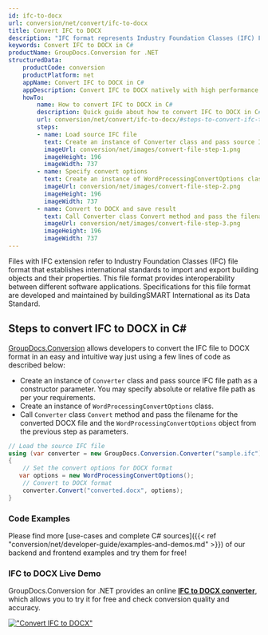 ```yaml
---
id: ifc-to-docx
url: conversion/net/convert/ifc-to-docx
title: Convert IFC to DOCX
description: "IFC format represents Industry Foundation Classes (IFC) File Format with .ifc extension. Learn how to convert IFC to DOCX file programmatically in C# language using GroupDocs.Conversion for .NET library."
keywords: Convert IFC to DOCX in C#
productName: GroupDocs.Conversion for .NET
structuredData:
    productCode: conversion
    productPlatform: net
    appName: Convert IFC to DOCX in C#
    appDescription: Convert IFC to DOCX natively with high performance using C# language and server side GroupDocs.Conversion for .NET APIs, without the use of any software like Microsoft or Open Office.
    howTo:
        name: How to convert IFC to DOCX in C# 
        description: Quick guide about how to convert IFC to DOCX in C# with high performance and accuracy.
        url: conversion/net/convert/ifc-to-docx/#steps-to-convert-ifc-to-docx-in-c
        steps:
        - name: Load source IFC file 
          text: Create an instance of Converter class and pass source IFC file path as a constructor parameter. You may specify absolute or relative file path as per your requirements. 
          imageUrl: conversion/net/images/convert-file-step-1.png
          imageHeight: 196
          imageWidth: 737
        - name: Specify convert options 
          text: Create an instance of WordProcessingConvertOptions class.
          imageUrl: conversion/net/images/convert-file-step-2.png
          imageHeight: 196
          imageWidth: 737
        - name: Convert to DOCX and save result 
          text: Call Converter class Convert method and pass the filename for the converted HTML file and the WordProcessingConvertOptions object from the previous step as parameters.
          imageUrl: conversion/net/images/convert-file-step-3.png
          imageHeight: 196
          imageWidth: 737
---
```


Files with IFC extension refer to  Industry Foundation Classes (IFC) file format that establishes international standards to import and export building objects and their properties. This file format provides interoperability between different software applications. Specifications for this file format are developed and maintained by buildingSMART International as its Data Standard.

## Steps to convert IFC to DOCX in C#

[GroupDocs.Conversion](https://products.groupdocs.com/conversion/net) allows developers to convert the IFC file to DOCX format in an easy and intuitive way just using a few lines of code as described below:

* Create an instance of `Converter` class and pass source IFC file path as a constructor parameter. You may specify absolute or relative file path as per your requirements. 
* Create an instance of `WordProcessingConvertOptions` class.
* Call `Converter` class `Convert` method and pass the filename for the converted DOCX file and the `WordProcessingConvertOptions` object from the previous step as parameters.

```csharp
// Load the source IFC file
using (var converter = new GroupDocs.Conversion.Converter("sample.ifc"))
{
    // Set the convert options for DOCX format
   var options = new WordProcessingConvertOptions();
    // Convert to DOCX format
    converter.Convert("converted.docx", options);
}
```

### Code Examples

Please find more [use-cases and complete C# sources]({{< ref "conversion/net/developer-guide/examples-and-demos.md" >}}) of our backend and frontend examples and try them for free!

### IFC to DOCX Live Demo

GroupDocs.Conversion for .NET provides an online [**IFC to DOCX converter**](https://products.groupdocs.app/conversion/ifc-to-docx), which allows you to try it for free and check conversion quality and accuracy.

[!["Convert IFC to DOCX"](conversion/net/images/convert-to-docx/convert-ifc-to-docx.png)](https://products.groupdocs.app/conversion/ifc-to-docx)